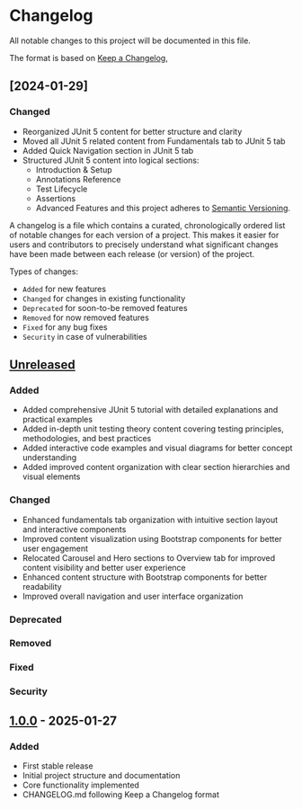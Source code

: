 # Changelog

All notable changes to this project will be documented in this file.

The format is based on [Keep a Changelog](https://keepachangelog.com/en/1.0.0/),

## [2024-01-29]
### Changed
- Reorganized JUnit 5 content for better structure and clarity
- Moved all JUnit 5 related content from Fundamentals tab to JUnit 5 tab
- Added Quick Navigation section in JUnit 5 tab
- Structured JUnit 5 content into logical sections:
    - Introduction & Setup
    - Annotations Reference
    - Test Lifecycle
    - Assertions
    - Advanced Features
and this project adheres to [Semantic Versioning](https://semver.org/spec/v2.0.0.html).

A changelog is a file which contains a curated, chronologically ordered list of notable changes
for each version of a project. This makes it easier for users and contributors to precisely
understand what significant changes have been made between each release (or version) of the project.

Types of changes:
- `Added` for new features
- `Changed` for changes in existing functionality
- `Deprecated` for soon-to-be removed features
- `Removed` for now removed features
- `Fixed` for any bug fixes
- `Security` in case of vulnerabilities

## [Unreleased]

### Added
- Added comprehensive JUnit 5 tutorial with detailed explanations and practical examples
- Added in-depth unit testing theory content covering testing principles, methodologies, and best practices
- Added interactive code examples and visual diagrams for better concept understanding
- Added improved content organization with clear section hierarchies and visual elements
### Changed
- Enhanced fundamentals tab organization with intuitive section layout and interactive components
- Improved content visualization using Bootstrap components for better user engagement
- Relocated Carousel and Hero sections to Overview tab for improved content visibility and better user experience
- Enhanced content structure with Bootstrap components for better readability
- Improved overall navigation and user interface organization
### Deprecated

### Removed

### Fixed

### Security

## [1.0.0] - 2025-01-27
### Added
- First stable release
- Initial project structure and documentation
- Core functionality implemented
- CHANGELOG.md following Keep a Changelog format

[unreleased]: https://github.com/owner/repo/compare/v1.0.0...HEAD
[1.0.0]: https://github.com/owner/repo/releases/tag/v1.0.0

